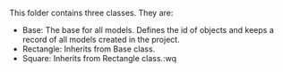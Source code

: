 This folder contains three classes. They are:
 - Base: The base for all models. Defines the id of objects and keeps a record of all models created in the project.
 - Rectangle: Inherits from Base class.
 - Square: Inherits from Rectangle class.:wq
